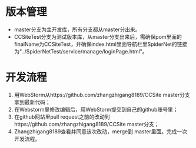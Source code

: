 # 版本管理
- master分支为主开发库，所有分支都从master分出来。
- CCSiteTest分支为测试版本库，从master分支出来后，需确保pom里面的finalName为CCSiteTest，并确保index.html里面导航栏里SpiderNet的链接 为"../SpiderNetTest/service/manage/loginPage.html"。
# 开发流程
1. 用WebStorm从https://github.com/zhangzhigang8189/CCSite master分支拿到最新代码；
2. 在Webstorm里修改编辑后，用WebStorm提交到自己的github账号里；
3. 在github网站里pull request之前的改动到https://github.com/zhangzhigang8189/CCSite master分支；
4. Zhangzhigang8189查看并同意该次改动，merge到 master里面。完成一次开发流程。